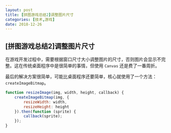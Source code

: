 ```yaml
---
layout: post
title: [拼图游戏总结2]调整图片尺寸
categories: [技术,游戏]
date: 2018-12-26
---
```


## [拼图游戏总结2]调整图片尺寸

在游戏开发过程中，需要根据窗口尺寸大小调整图片的尺寸，否则图片会显示不完整。这在传统桌面程序中是很简单的事情，但使用 `Canvas` 还是费了一番周折。

最后的解决方案很简单，可能比桌面程序还要简单，核心就使用了一个方法：`createImageBitmap`。

```javascript
function resizeImage(img, width, height, callback) {
    createImageBitmap(img, {
        resizeWidth: width,
        resizeHeight: height
    }).then(function (sprite) {
        callback(sprite);
    });
}
```

